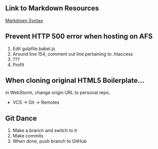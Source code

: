 ## Link to Markdown Resources
[Markdown Syntax](https://www.markdownguide.org/basic-syntax/)

## Prevent HTTP 500 error when hosting on AFS
1. Edit gulpfile.babel.js
2. Around line 154, comment out line pertaining to .htaccess
3. ???
4. Profit

## When cloning original HTML5 Boilerplate...
in WebStorm, change origin URL to personal repo.

- VCS -> Git -> Remotes

## Git Dance
1. Make a branch and switch to it
2. Make commits
3. When done, push branch to GitHub
